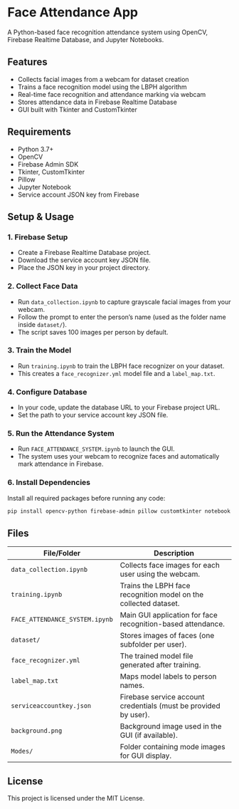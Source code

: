 # Face Attendance App

A Python-based face recognition attendance system using OpenCV, Firebase Realtime Database, and Jupyter Notebooks.

## Features

- Collects facial images from a webcam for dataset creation
- Trains a face recognition model using the LBPH algorithm
- Real-time face recognition and attendance marking via webcam
- Stores attendance data in Firebase Realtime Database
- GUI built with Tkinter and CustomTkinter

## Requirements

- Python 3.7+
- OpenCV
- Firebase Admin SDK
- Tkinter, CustomTkinter
- Pillow
- Jupyter Notebook
- Service account JSON key from Firebase

## Setup & Usage

### 1. Firebase Setup

- Create a Firebase Realtime Database project.
- Download the service account key JSON file.
- Place the JSON key in your project directory.

### 2. Collect Face Data

- Run `data_collection.ipynb` to capture grayscale facial images from your webcam.
- Follow the prompt to enter the person’s name (used as the folder name inside `dataset/`).
- The script saves 100 images per person by default.

### 3. Train the Model

- Run `training.ipynb` to train the LBPH face recognizer on your dataset.
- This creates a `face_recognizer.yml` model file and a `label_map.txt`.

### 4. Configure Database

- In your code, update the database URL to your Firebase project URL.
- Set the path to your service account key JSON file.

### 5. Run the Attendance System

- Run `FACE_ATTENDANCE_SYSTEM.ipynb` to launch the GUI.
- The system uses your webcam to recognize faces and automatically mark attendance in Firebase.

### 6. Install Dependencies

Install all required packages before running any code:

```bash
pip install opencv-python firebase-admin pillow customtkinter notebook
```


## Files

| File/Folder                  | Description                                                        |
|------------------------------|--------------------------------------------------------------------|
| `data_collection.ipynb`      | Collects face images for each user using the webcam.               |
| `training.ipynb`             | Trains the LBPH face recognition model on the collected dataset.   |
| `FACE_ATTENDANCE_SYSTEM.ipynb` | Main GUI application for face recognition-based attendance.        |
| `dataset/`                   | Stores images of faces (one subfolder per user).                   |
| `face_recognizer.yml`        | The trained model file generated after training.                   |
| `label_map.txt`              | Maps model labels to person names.                                 |
| `serviceaccountkey.json`     | Firebase service account credentials (must be provided by user).   |
| `background.png`             | Background image used in the GUI (if available).                   |
| `Modes/`                     | Folder containing mode images for GUI display.                     |

## License

This project is licensed under the MIT License.
